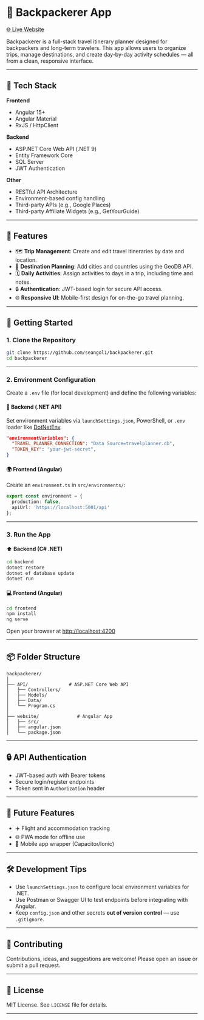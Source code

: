 # 🧳 Backpackerer App

[🌐 Live Website](https://backpackererapp.web.app/)

Backpackerer is a full-stack travel itinerary planner designed for backpackers and long-term travelers. This app allows users to organize trips, manage destinations, and create day-by-day activity schedules — all from a clean, responsive interface.

---

## 🔧 Tech Stack

**Frontend**  
- Angular 15+  
- Angular Material 
- RxJS / HttpClient

**Backend**  
- ASP.NET Core Web API (.NET 9) 
- Entity Framework Core  
- SQL Server  
- JWT Authentication

**Other**  
- RESTful API Architecture  
- Environment-based config handling  
- Third-party APIs (e.g., Google Places)
- Third-party Affiliate Widgets (e.g., GetYourGuide)

---

## 📸 Features

- 🗺️ **Trip Management**: Create and edit travel itineraries by date and location.
- 📍 **Destination Planning**: Add cities and countries using the GeoDB API.
- 🗓️ **Daily Activities**: Assign activities to days in a trip, including time and notes.
- 🔒 **Authentication**: JWT-based login for secure API access.
- 🌐 **Responsive UI**: Mobile-first design for on-the-go travel planning.

---

## 🚀 Getting Started

### 1. Clone the Repository

```sh
git clone https://github.com/seangol1/backpackerer.git
cd backpackerer
```

---

### 2. Environment Configuration

Create a `.env` file (for local development) and define the following variables:

#### 🔐 Backend (.NET API)
Set environment variables via `launchSettings.json`, PowerShell, or `.env` loader like [DotNetEnv](https://www.nuget.org/packages/DotNetEnv/).

```json
"environmentVariables": {
  "TRAVEL_PLANNER_CONNECTION": "Data Source=travelplanner.db",
  "TOKEN_KEY": "your-jwt-secret",
}
```

#### 🌍 Frontend (Angular)
Create an `environment.ts` in `src/environments/`:

```ts
export const environment = {
  production: false,
  apiUrl: 'https://localhost:5001/api'
};
```

---

### 3. Run the App

#### ⬆️ Backend (C# .NET)

```sh
cd backend
dotnet restore
dotnet ef database update
dotnet run
```

#### 💻 Frontend (Angular)

```sh
cd frontend
npm install
ng serve
```

Open your browser at [http://localhost:4200](http://localhost:4200)

---

## 📦 Folder Structure

```
backpackerer/
│
├── API/               # ASP.NET Core Web API
│   ├── Controllers/
│   ├── Models/
│   ├── Data/
│   └── Program.cs
│
├── website/              # Angular App
│   ├── src/
│   ├── angular.json
│   └── package.json
```

---

## 🔒 API Authentication

- JWT-based auth with Bearer tokens
- Secure login/register endpoints
- Token sent in `Authorization` header

---

## 🧪 Future Features

- ✈️ Flight and accommodation tracking
- 🌐 PWA mode for offline use
- 📱 Mobile app wrapper (Capacitor/Ionic)

---

## 🛠️ Development Tips

- Use `launchSettings.json` to configure local environment variables for .NET.
- Use Postman or Swagger UI to test endpoints before integrating with Angular.
- Keep `config.json` and other secrets **out of version control** — use `.gitignore`.

---

## 🙌 Contributing

Contributions, ideas, and suggestions are welcome! Please open an issue or submit a pull request.

---

## 📄 License

MIT License. See `LICENSE` file for details.

---
